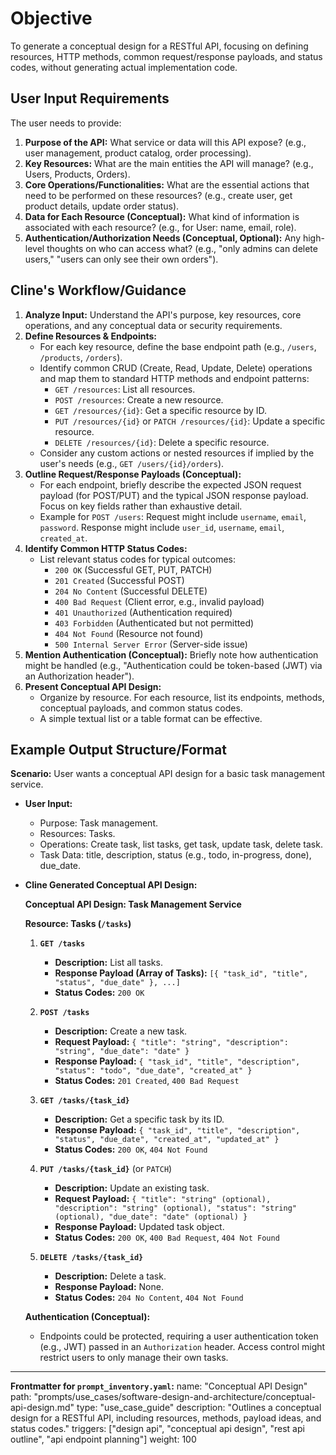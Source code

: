 # Objective
To generate a conceptual design for a RESTful API, focusing on defining resources, HTTP methods, common request/response payloads, and status codes, without generating actual implementation code.

## User Input Requirements
The user needs to provide:
1.  **Purpose of the API:** What service or data will this API expose? (e.g., user management, product catalog, order processing).
2.  **Key Resources:** What are the main entities the API will manage? (e.g., Users, Products, Orders).
3.  **Core Operations/Functionalities:** What are the essential actions that need to be performed on these resources? (e.g., create user, get product details, update order status).
4.  **Data for Each Resource (Conceptual):** What kind of information is associated with each resource? (e.g., for User: name, email, role).
5.  **Authentication/Authorization Needs (Conceptual, Optional):** Any high-level thoughts on who can access what? (e.g., "only admins can delete users," "users can only see their own orders").

## Cline's Workflow/Guidance
1.  **Analyze Input:** Understand the API's purpose, key resources, core operations, and any conceptual data or security requirements.
2.  **Define Resources & Endpoints:**
    *   For each key resource, define the base endpoint path (e.g., `/users`, `/products`, `/orders`).
    *   Identify common CRUD (Create, Read, Update, Delete) operations and map them to standard HTTP methods and endpoint patterns:
        *   `GET /resources`: List all resources.
        *   `POST /resources`: Create a new resource.
        *   `GET /resources/{id}`: Get a specific resource by ID.
        *   `PUT /resources/{id}` or `PATCH /resources/{id}`: Update a specific resource.
        *   `DELETE /resources/{id}`: Delete a specific resource.
    *   Consider any custom actions or nested resources if implied by the user's needs (e.g., `GET /users/{id}/orders`).
3.  **Outline Request/Response Payloads (Conceptual):**
    *   For each endpoint, briefly describe the expected JSON request payload (for POST/PUT) and the typical JSON response payload. Focus on key fields rather than exhaustive detail.
    *   Example for `POST /users`: Request might include `username`, `email`, `password`. Response might include `user_id`, `username`, `email`, `created_at`.
4.  **Identify Common HTTP Status Codes:**
    *   List relevant status codes for typical outcomes:
        *   `200 OK` (Successful GET, PUT, PATCH)
        *   `201 Created` (Successful POST)
        *   `204 No Content` (Successful DELETE)
        *   `400 Bad Request` (Client error, e.g., invalid payload)
        *   `401 Unauthorized` (Authentication required)
        *   `403 Forbidden` (Authenticated but not permitted)
        *   `404 Not Found` (Resource not found)
        *   `500 Internal Server Error` (Server-side issue)
5.  **Mention Authentication (Conceptual):** Briefly note how authentication might be handled (e.g., "Authentication could be token-based (JWT) via an Authorization header").
6.  **Present Conceptual API Design:**
    *   Organize by resource. For each resource, list its endpoints, methods, conceptual payloads, and common status codes.
    *   A simple textual list or a table format can be effective.

## Example Output Structure/Format
**Scenario:** User wants a conceptual API design for a basic task management service.
*   **User Input:**
    *   Purpose: Task management.
    *   Resources: Tasks.
    *   Operations: Create task, list tasks, get task, update task, delete task.
    *   Task Data: title, description, status (e.g., todo, in-progress, done), due_date.

*   **Cline Generated Conceptual API Design:**

    **Conceptual API Design: Task Management Service**

    **Resource: Tasks (`/tasks`)**

    1.  **`GET /tasks`**
        *   **Description:** List all tasks.
        *   **Response Payload (Array of Tasks):** `[{ "task_id", "title", "status", "due_date" }, ...]`
        *   **Status Codes:** `200 OK`

    2.  **`POST /tasks`**
        *   **Description:** Create a new task.
        *   **Request Payload:** `{ "title": "string", "description": "string", "due_date": "date" }`
        *   **Response Payload:** `{ "task_id", "title", "description", "status": "todo", "due_date", "created_at" }`
        *   **Status Codes:** `201 Created`, `400 Bad Request`

    3.  **`GET /tasks/{task_id}`**
        *   **Description:** Get a specific task by its ID.
        *   **Response Payload:** `{ "task_id", "title", "description", "status", "due_date", "created_at", "updated_at" }`
        *   **Status Codes:** `200 OK`, `404 Not Found`

    4.  **`PUT /tasks/{task_id}`** (or `PATCH`)
        *   **Description:** Update an existing task.
        *   **Request Payload:** `{ "title": "string" (optional), "description": "string" (optional), "status": "string" (optional), "due_date": "date" (optional) }`
        *   **Response Payload:** Updated task object.
        *   **Status Codes:** `200 OK`, `400 Bad Request`, `404 Not Found`

    5.  **`DELETE /tasks/{task_id}`**
        *   **Description:** Delete a task.
        *   **Response Payload:** None.
        *   **Status Codes:** `204 No Content`, `404 Not Found`

    **Authentication (Conceptual):**
    *   Endpoints could be protected, requiring a user authentication token (e.g., JWT) passed in an `Authorization` header. Access control might restrict users to only manage their own tasks.

---
**Frontmatter for `prompt_inventory.yaml`:**
name: "Conceptual API Design"
path: "prompts/use_cases/software-design-and-architecture/conceptual-api-design.md"
type: "use_case_guide"
description: "Outlines a conceptual design for a RESTful API, including resources, methods, payload ideas, and status codes."
triggers: ["design api", "conceptual api design", "rest api outline", "api endpoint planning"]
weight: 100
